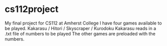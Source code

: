 # cs112project
My final project for CS112 at Amherst College
I have four games available to be played. Kakarasu / Hitori / Skyscraper / Kurodoku 
Kakarasu reads in a .txt file of numbers to be played
The other games are preloaded with the numbers.
